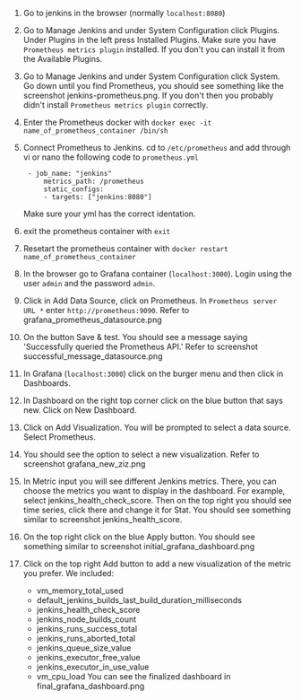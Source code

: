 
1. Go to jenkins in the browser (normally `localhost:8080`)
2. Go to Manage Jenkins and under System Configuration click Plugins. Under Plugins in the left press Installed Plugins. Make sure you have `Prometheus metrics plugin` installed. If you don't you can install it from the Available Plugins.
3. Go to Manage Jenkins and under System Configuration click System. Go down until you find Prometheus, you should see something like the screenshot jenkins-prometheus.png. If you don't then you probably didn't install `Prometheus metrics plugin` correctly.
4. Enter the Prometheus docker with `docker exec -it name_of_prometheus_container /bin/sh`
5. Connect Prometheus to Jenkins. cd to `/etc/prometheus` and add through vi or nano the following code to `prometheus.yml`

        - job_name: "jenkins"
            metrics_path: /prometheus
            static_configs:
            - targets: ["jenkins:8080"]
    Make sure your yml has the correct identation.
6. exit the prometheus container with `exit`
7. Resetart the prometheus container with `docker restart name_of_prometheus_container`
8. In the browser go to Grafana container (`localhost:3000`). Login using the user `admin` and the password `admin`. 
9. Click in Add Data Source, click on Prometheus. In `Prometheus server URL *` enter `http://prometheus:9090`. Refer to grafana_prometheus_datasource.png
10. On the button Save & test. You should see a message saying 'Successfully queried the Prometheus API.' Refer to screenshot successful_message_datasource.png
11. In Grafana (`localhost:3000`) click on the burger menu and then click in Dashboards.    
13. In Dashboard on the right top corner click on the blue button that says new. Click on New Dashboard. 
14. Click on Add Visualization. You will be prompted to select a data source. Select Prometheus.
15. You should see the option to select a new visualization. Refer to screenshot grafana_new_ziz.png
16. In Metric input you will see different Jenkins metrics. There, you can choose the metrics you want to display in the dashboard. For example, select jenkins_health_check_score. Then on the top right you should see time series, click there and change it for Stat. You should see something similar to screenshot jenkins_health_score.
17. On the top right click on the blue Apply button. You should see something similar to screenshot initial_grafana_dashboard.png
18. Click on the top right Add button to add a new visualization of the metric you prefer. We included:
    - vm_memory_total_used
    - default_jenkins_builds_last_build_duration_milliseconds
    - jenkins_health_check_score
    - jenkins_node_builds_count
    - jenkins_runs_success_total
    - jenkins_runs_aborted_total
    - jenkins_queue_size_value
    - jenkins_executor_free_value
    - jenkins_executor_in_use_value
    - vm_cpu_load
You can see the finalized dashboard in final_grafana_dashboard.png

